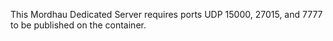 This Mordhau Dedicated Server requires ports UDP 15000, 27015, and 7777 to be published on the container.


